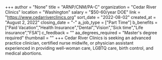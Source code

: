 +++
author = "None"
title = "ARNP/CNM/PA-C"
organization = "Cedar River Clinics"
location = "Washington"
salary = "$50-60/year DOE"
link = "https://www.cedarriverclinics.org"
sort_date = "2022-08-02"
created_at = "August 2, 2022"
closing_date = "-"
a_job_type = ["Part Time"]
b_benefits = ["Paid Vacation","Health Insurance","Dental","Vision","Sick time","Life insurance","FSA"]
c_feedback = ""
aa_degrees_required = "Master's degree required"
thumbnail = ""
+++
Cedar River Clinics is seeking an advanced practice clinician, certified nurse midwife, or physician assistant experienced in providing well-woman care, LGBTQ care, birth control, and medical abortions.